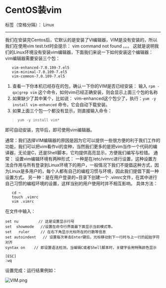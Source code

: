 # CentOS装vim

标签（空格分隔）： Linux

---

我们在安装完Centos后，它默认的是安装了VI编辑器，VIM是没有安装的，所以我们在使用vim test.txt时会提示： vim command not found 。。。 这就是说明我们的Linux环境没有安装vim编辑器，下面我们来说一下如何安装这个编辑器：
vim编辑器需要安装三个包：
```
   vim-enhanced-7.0.109-7.el5
   vim-minimal-7.0.109-7.el5
   vim-common-7.0.109-7.el5
```
1. 查看一下你本机已经存在的包，确认一下你的VIM是否已经安装：
   输入  `rpm -qa|grep vim` 这个命令，如何vim已经正确安装，则会显示上面三个包的名称
2. 如果缺少了其中某个，比如说： vim-enhanced这个包少了，执行：`yum -y install vim-enhanced` 命令，它会自动下载安装。
3. 如果上面三个包一个都没有显示，则直接输入命令：
>    `yum -y install vim*`

即可自动安装，完毕后，即可使用vim编辑器。
 
通常：我们选择VIM编辑器的原因是因为它可以提供一些很方便的利于我们工作的功能，我们可以把vim看作vi的变种，当然我们更多的是把vim当作一个代码的编译器，无论是C，还是Shell脚本，它均提供高亮显示，方便我们编写与检错。
通常：
设置vim编辑环境有两种形式：
一种是在/etc/vimrc进行设置，这种设置方法会作用与所有登录到Linux环境下的用户，一般情况下我们不提倡这种方式，因为Linux是多用户的，每个人都有自己的编程习惯与环境，因此我们提倡下面一种设置方式。
另一种：是在用户登录的~目录下创建一个 .vimrc文件，在其中进行自己习惯的编程环境的设置，这样当别的用户使用时并不相互影响。
具体方法： 

```
   cd ~
   touch .vimrc
   vim .vimrc
```

在文件中输入： 
```
set nu         // 这是设置显示行号
set  showmode   //设置在命令行界面最下面显示当前模式等。
set   ruler     // 在右下角显示光标所在的行数等信息
set autoindent   // 设置每次单击Enter键后，光标移动到下一行时与上一行的起始字符对齐
syntax on    // 即设置语法检测，当编辑C或者Shell脚本时，关键字会用特殊颜色显示
```

```    
[ESC]
:wq
```

设置完成：运行结果例如：

![VIM.png](https://ooo.0o0.ooo/2016/05/09/5730606caa80b.png)





